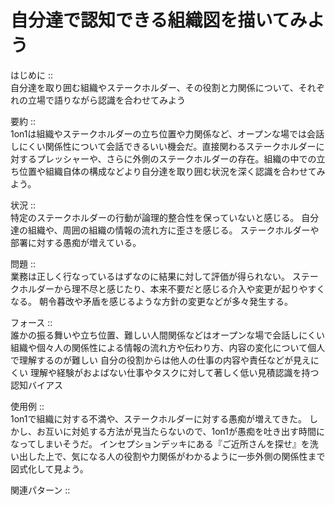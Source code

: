 



# 自分達で認知できる組織図を描いてみよう
  
  
はじめに ::  
自分達を取り囲む組織やステークホルダー、その役割と力関係について、それぞれの立場で語りながら認識を合わせてみよう  
  
要約 ::  
1on1は組織やステークホルダーの立ち位置や力関係など、オープンな場では会話しにくい関係性について会話できるいい機会だ。直接関わるステークホルダーに対するプレッシャーや、さらに外側のステークホルダーの存在。組織の中での立ち位置や組織自体の構成などより自分達を取り囲む状況を深く認識を合わせてみよう。  
  
状況 ::  
特定のステークホルダーの行動が論理的整合性を保っていないと感じる。
自分達の組織や、周囲の組織の情報の流れ方に歪さを感じる。
ステークホルダーや部署に対する愚痴が増えている。  
  
問題 ::  
業務は正しく行なっているはずなのに結果に対して評価が得られない。
ステークホルダーから理不尽と感じたり、本来不要だと感じる介入や変更が起りやすくなる。
朝令暮改や矛盾を感じるような方針の変更などが多々発生する。  
  
フォース ::  
誰かの振る舞いや立ち位置、難しい人間関係などはオープンな場で会話しにくい
組織や個々人の関係性による情報の流れ方や伝わり方、内容の変化について個人で理解するのが難しい
自分の役割からは他人の仕事の内容や責任などが見えにくい
理解や経験がおよばない仕事やタスクに対して著しく低い見積認識を持つ認知バイアス  
  
使用例 ::  
1on1で組織に対する不満や、ステークホルダーに対する愚痴が増えてきた。
しかし、お互いに対処する方法が見当たらないので、1on1が愚痴を吐き出す時間になってしまいそうだ。
インセプションデッキにある『ご近所さんを探せ』を洗い出した上で、気になる人の役割や力関係がわかるように一歩外側の関係性まで図式化して見よう。  
  
関連パターン ::  

